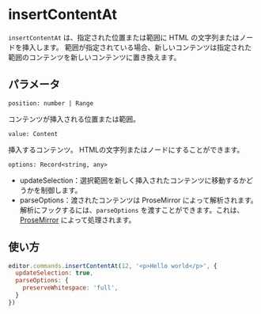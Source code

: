 # insertContentAt

<!-- The `insertContentAt` will insert a string of html or a node at a given position or range. If a range is given, the new content will replace the content in the given range with the new content. -->

`insertContentAt` は、指定された位置または範囲に HTML の文字列またはノードを挿入します。 範囲が指定されている場合、新しいコンテンツは指定された範囲のコンテンツを新しいコンテンツに置き換えます。

## パラメータ

`position: number | Range`

<!-- The position or range the content will be inserted in. -->

コンテンツが挿入される位置または範囲。

`value: Content`

<!-- The content to be inserted. Can be a string of HTML or a node. -->

挿入するコンテンツ。 HTMLの文字列またはノードにすることができます。

`options: Record<string, any>`

<!-- * updateSelection: controls if the selection should be moved to the newly inserted content.
* parseOptions: Passed content is parsed by ProseMirror. To hook into the parsing, you can pass `parseOptions` which are then handled by [ProseMirror](https://prosemirror.net/docs/ref/#model.ParseOptions). -->

* updateSelection：選択範囲を新しく挿入されたコンテンツに移動するかどうかを制御します。
* parseOptions：渡されたコンテンツは ProseMirror によって解析されます。 解析にフックするには、`parseOptions` を渡すことができます。これは、[ProseMirror](https://prosemirror.net/docs/ref/#model.ParseOptions) によって処理されます。

## 使い方

```js
editor.commands.insertContentAt(12, '<p>Hello world</p>', {
  updateSelection: true,
  parseOptions: {
    preserveWhitespace: 'full',
  }
})
```
